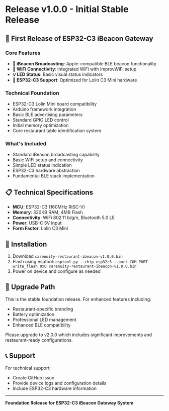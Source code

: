 # Release v1.0.0 - Initial Stable Release

## 🚀 First Release of ESP32-C3 iBeacon Gateway

### Core Features
- **📡 iBeacon Broadcasting**: Apple-compatible BLE beacon functionality
- **📶 WiFi Connectivity**: Integrated WiFi with ImprovWiFi setup
- **💡 LED Status**: Basic visual status indicators
- **🔧 ESP32-C3 Support**: Optimized for Lolin C3 Mini hardware

### Technical Foundation
- ESP32-C3 Lolin Mini board compatibility
- Arduino framework integration
- Basic BLE advertising parameters
- Standard GPIO LED control
- Initial memory optimization
- Core restaurant table identification system

### What's Included
- Standard iBeacon broadcasting capability
- Basic WiFi setup and connectivity
- Simple LED status indication
- ESP32-C3 hardware abstraction
- Fundamental BLE stack implementation

## 📋 Technical Specifications

- **MCU**: ESP32-C3 (160MHz RISC-V)
- **Memory**: 320KB RAM, 4MB Flash
- **Connectivity**: WiFi 802.11 b/g/n, Bluetooth 5.0 LE
- **Power**: USB-C 5V input
- **Form Factor**: Lolin C3 Mini

## 🚀 Installation

1. Download `carenuity-restaurant-ibeacon-v1.0.0.bin`
2. Flash using esptool: `esptool.py --chip esp32c3 --port COM_PORT write_flash 0x0 carenuity-restaurant-ibeacon-v1.0.0.bin`
3. Power on device and configure as needed

## 🔄 Upgrade Path

This is the stable foundation release. For enhanced features including:
- Restaurant-specific branding
- Battery optimization
- Professional LED management
- Enhanced BLE compatibility

Please upgrade to v2.0.0 which includes significant improvements and restaurant-ready configurations.

## 📞 Support

For technical support:
- Create GitHub issue
- Provide device logs and configuration details
- Include ESP32-C3 hardware information

---

**Foundation Release for ESP32-C3 iBeacon Gateway System**